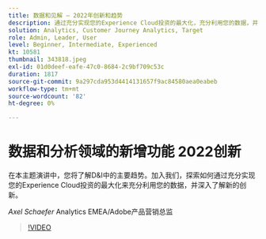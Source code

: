 ```yaml
---
title: 数据和见解 — 2022年创新和趋势
description: 通过充分实现您的Experience Cloud投资的最大化，充分利用您的数据，并深入了解新的创新。
solution: Analytics, Customer Journey Analytics, Target
role: Admin, Leader, User
level: Beginner, Intermediate, Experienced
kt: 10581
thumbnail: 343818.jpeg
exl-id: 01d0deef-eafe-47c0-8684-2c9bf709c53c
duration: 1817
source-git-commit: 9a297cda953d4414131657f9ac84580aea0eabeb
workflow-type: tm+mt
source-wordcount: '82'
ht-degree: 0%

---
```


# 数据和分析领域的新增功能 2022创新

在本主题演讲中，您将了解D&amp;I中的主要趋势。加入我们，探索如何通过充分实现您的Experience Cloud投资的最大化来充分利用您的数据，并深入了解新的创新。

*Axel Schaefer* Analytics EMEA/Adobe产品营销总监

>[!VIDEO](https://video.tv.adobe.com/v/343818/?quality=12&learn=on)

